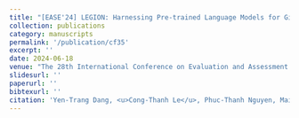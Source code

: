 ```yaml
---
title: "[EASE'24] LEGION: Harnessing Pre-trained Language Models for GitHub Topic Recommendations with Distribution-Balance Loss."
collection: publications
category: manuscripts
permalink: '/publication/cf35'
excerpt: ''
date: 2024-06-18
venue: "The 28th International Conference on Evaluation and Assessment in Software Engineering (EASE)"
slidesurl: ''
paperurl: ''
bibtexurl: ''
citation: 'Yen-Trang Dang, <u>Cong-Thanh Le</u>, Phuc-Thanh Nguyen, Mai-Anh Bui, Phuong T. Nguyen, <u>Bach Le</u>, Quyet-Thang Huynh'
---
```

